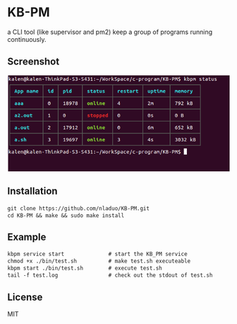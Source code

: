 # KB-PM
a CLI tool (like supervisor and pm2) keep a group of programs running continuously.

## Screenshot
![](./data/pic.png)<br>

## Installation
``` shell
git clone https://github.com/nladuo/KB-PM.git
cd KB-PM && make && sudo make install
```
## Example
``` shell
kbpm service start              # start the KB_PM service
chmod +x ./bin/test.sh          # make test.sh executeable
kbpm start ./bin/test.sh        # execute test.sh
tail -f test.log                # check out the stdout of test.sh
```

## License
MIT